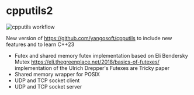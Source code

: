 # cpputils2
![cpputils workflow](https://github.com/yangosoft/cpputils2/actions/workflows/cmake.yml/badge.svg)

New version of https://github.com/yangosoft/cpputils to include new features and to learn C++23 


* Futex and shared memory futex implementation based on Eli Bendersky Mutex https://eli.thegreenplace.net/2018/basics-of-futexes/ implementation of the Ulrich Drepper's Futexes are Tricky paper
* Shared memory wrapper for POSIX
* UDP and TCP socket client
* UDP and TCP socket server


